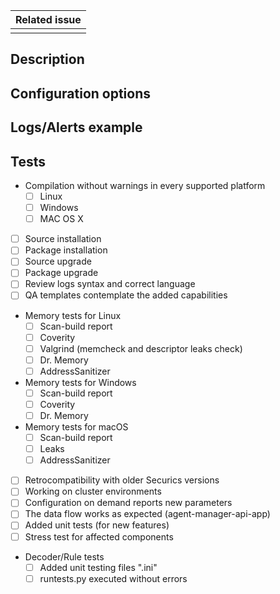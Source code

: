 |Related issue|
|---|
||

<!--
This template reflects sections that must be included in new Pull requests.
Contributions from the community are really appreciated. If this is the case, please add the
"contribution" to properly track the Pull Request.

Please fill the table above. Feel free to extend it at your convenience.
-->

## Description

<!--
Add a clear description of how the problem has been solved.
-->

## Configuration options

<!--
When proceed, this section should include new configuration parameters.
-->

## Logs/Alerts example

<!--
Paste here related logs and alerts
-->

## Tests

<!--
Depending on the affected components by this PR, the following checks should be selected and marked.
-->

<!-- Minimum checks required -->
- Compilation without warnings in every supported platform
  - [ ] Linux
  - [ ] Windows
  - [ ] MAC OS X
- [ ] Source installation
- [ ] Package installation
- [ ] Source upgrade
- [ ] Package upgrade
- [ ] Review logs syntax and correct language
- [ ] QA templates contemplate the added capabilities

<!-- Depending on the affected OS -->
- Memory tests for Linux
  - [ ] Scan-build report
  - [ ] Coverity
  - [ ] Valgrind (memcheck and descriptor leaks check)
  - [ ] Dr. Memory
  - [ ] AddressSanitizer
- Memory tests for Windows
  - [ ] Scan-build report
  - [ ] Coverity
  - [ ] Dr. Memory
- Memory tests for macOS
  - [ ] Scan-build report
  - [ ] Leaks
  - [ ] AddressSanitizer

<!-- Checks for huge PRs that affect the product more generally -->
- [ ] Retrocompatibility with older Securics versions
- [ ] Working on cluster environments
- [ ] Configuration on demand reports new parameters
- [ ] The data flow works as expected (agent-manager-api-app)
- [ ] Added unit tests (for new features)
- [ ] Stress test for affected components

<!-- Ruleset required checks, rules/decoder -->
- Decoder/Rule tests
  - [ ] Added unit testing files ".ini"
  - [ ] runtests.py executed without errors